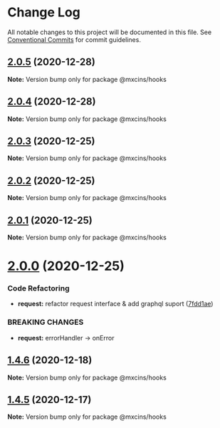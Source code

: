 # Change Log

All notable changes to this project will be documented in this file.
See [Conventional Commits](https://conventionalcommits.org) for commit guidelines.

## [2.0.5](https://github.com/maxiaochuan/mxcins/tree/master/packages/mxcins-hooks/compare/@mxcins/hooks@2.0.4...@mxcins/hooks@2.0.5) (2020-12-28)

**Note:** Version bump only for package @mxcins/hooks





## [2.0.4](https://github.com/maxiaochuan/mxcins/tree/master/packages/mxcins-hooks/compare/@mxcins/hooks@2.0.3...@mxcins/hooks@2.0.4) (2020-12-28)

**Note:** Version bump only for package @mxcins/hooks





## [2.0.3](https://github.com/maxiaochuan/mxcins/tree/master/packages/mxcins-hooks/compare/@mxcins/hooks@2.0.2...@mxcins/hooks@2.0.3) (2020-12-25)

**Note:** Version bump only for package @mxcins/hooks





## [2.0.2](https://github.com/maxiaochuan/mxcins/tree/master/packages/mxcins-hooks/compare/@mxcins/hooks@2.0.1...@mxcins/hooks@2.0.2) (2020-12-25)

**Note:** Version bump only for package @mxcins/hooks





## [2.0.1](https://github.com/maxiaochuan/mxcins/tree/master/packages/mxcins-hooks/compare/@mxcins/hooks@2.0.0...@mxcins/hooks@2.0.1) (2020-12-25)

**Note:** Version bump only for package @mxcins/hooks





# [2.0.0](https://github.com/maxiaochuan/mxcins/tree/master/packages/mxcins-hooks/compare/@mxcins/hooks@1.4.6...@mxcins/hooks@2.0.0) (2020-12-25)


### Code Refactoring

* **request:** refactor request interface & add graphql suport ([7fdd1ae](https://github.com/maxiaochuan/mxcins/tree/master/packages/mxcins-hooks/commit/7fdd1aeea7b7e6dc5b5f36f9afb556a1827a4d4a))


### BREAKING CHANGES

* **request:** errorHandler -> onError





## [1.4.6](https://github.com/maxiaochuan/mxcins/tree/master/packages/mxcins-hooks/compare/@mxcins/hooks@1.4.5...@mxcins/hooks@1.4.6) (2020-12-18)

**Note:** Version bump only for package @mxcins/hooks





## [1.4.5](https://github.com/maxiaochuan/mxcins/tree/master/packages/mxcins-hooks/compare/@mxcins/hooks@1.4.4...@mxcins/hooks@1.4.5) (2020-12-17)

**Note:** Version bump only for package @mxcins/hooks
